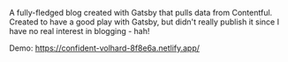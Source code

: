 A fully-fledged blog created with Gatsby that pulls data from Contentful. Created to have a good play with Gatsby, but didn't really publish it since I have no real interest in blogging - hah!

Demo: https://confident-volhard-8f8e6a.netlify.app/

